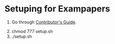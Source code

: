 # Setuping for Exampapers

1. Go through [Contributor's Guide][COGG].

[COGG]: /contribution-guide.md

2. chmod 777 setup.sh
3. ./setup.sh
